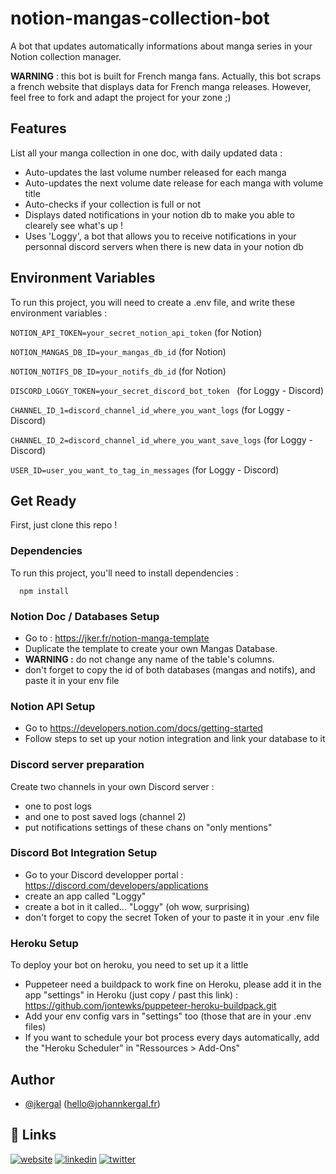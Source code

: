 # notion-mangas-collection-bot
A bot that updates automatically informations about manga series in your Notion collection manager. 

**WARNING** : this bot is built for French manga fans. Actually, this bot scraps a french website that displays data for French manga releases.
However, feel free to fork and adapt the project for your zone ;)


## Features

List all your manga collection in one doc, with daily updated data :

- Auto-updates the last volume number released for each manga
- Auto-updates the next volume date release for each manga with volume title
- Auto-checks if your collection is full or not
- Displays dated notifications in your notion db to make you able to clearely see what's up !
- Uses 'Loggy', a bot that allows you to receive notifications in your personnal discord servers when there is new data in your notion db


## Environment Variables

To run this project, you will need to create a .env file, and write these environment variables :

`NOTION_API_TOKEN=your_secret_notion_api_token` (for Notion)

`NOTION_MANGAS_DB_ID=your_mangas_db_id` (for Notion)

`NOTION_NOTIFS_DB_ID=your_notifs_db_id` (for Notion)

`DISCORD_LOGGY_TOKEN=your_secret_discord_bot_token ` (for Loggy - Discord)

`CHANNEL_ID_1=discord_channel_id_where_you_want_logs` (for Loggy - Discord)

`CHANNEL_ID_2=discord_channel_id_where_you_want_save_logs` (for Loggy - Discord)

`USER_ID=user_you_want_to_tag_in_messages` (for Loggy - Discord)


## Get Ready

First, just clone this repo !
### Dependencies

To run this project, you'll need to install dependencies :

```npm
  npm install
``` 

### Notion Doc / Databases Setup

- Go to : https://jker.fr/notion-manga-template
- Duplicate the template to create your own Mangas Database. 
- **WARNING :** do not change any name of the table's columns.
- don't forget to copy the id of both databases (mangas and notifs), and paste it in your env file

### Notion API Setup

- Go to https://developers.notion.com/docs/getting-started
- Follow steps to set up your notion integration and link your database to it

### Discord server preparation

Create two channels in your own Discord server : 
- one to post logs
- and one to post saved logs (channel 2) 
- put notifications settings of these chans on "only mentions"

### Discord Bot Integration Setup

- Go to your Discord developper portal : https://discord.com/developers/applications
- create an app called "Loggy"
- create a bot in it called... "Loggy" (oh wow, surprising)
- don't forget to copy the secret Token of your to paste it in your .env file

### Heroku Setup

To deploy your bot on heroku, you need to set up it a little

- Puppeteer need a buildpack to work fine on Heroku, please add it in the app "settings" in Heroku (just copy / past this link) : https://github.com/jontewks/puppeteer-heroku-buildpack.git
- Add your env config vars in "settings" too (those that are in your .env files)
- If you want to schedule your bot process every days automatically, add the "Heroku Scheduler" in "Ressources > Add-Ons"



## Author

- [@jkergal](https://github.com/jkergal) (hello@johannkergal.fr)


## 🔗 Links
[![website](https://img.shields.io/badge/my_website-000?style=for-the-badge&logo=ko-fi&logoColor=white)](https://johannkergal.fr/)
[![linkedin](https://img.shields.io/badge/linkedin-0A66C2?style=for-the-badge&logo=linkedin&logoColor=white)](https://www.linkedin.com/in/johannkergal)
[![twitter](https://img.shields.io/badge/twitter-1DA1F2?style=for-the-badge&logo=twitter&logoColor=white)](https://twitter.com/zetyd)
